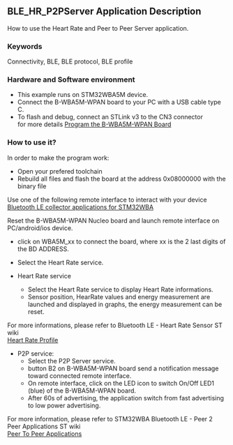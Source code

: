 ## __BLE_HR_P2PServer Application Description__

How to use the Heart Rate and Peer to Peer Server application.

### __Keywords__

Connectivity, BLE, BLE protocol, BLE profile

### __Hardware and Software environment__

* This example runs on STM32WBA5M device.
* Connect the B-WBA5M-WPAN board to your PC with a USB cable type C.  
* To flash and debug, connect an STLink v3 to the CN3 connector  
for more details <a href="https://wiki.st.com/stm32mcu/wiki/STM32StepByStep:STM32WBA5M_Discovery_Kit_Out_Of_Box_Demonstration#How_can_I_program_my_WBA-board--"> Program the B-WBA5M-WPAN Board</a>  

### __How to use it?__

In order to make the program work:
 - Open your prefered toolchain
 - Rebuild all files and flash the board at the address 0x08000000 with the binary file

Use one of the following remote interface to interact with your device <a href="https://wiki.st.com/stm32mcu/wiki/Connectivity:BLE_smartphone_applications#Bluetooth-C2-AE_LE_collector_applications_for_STM32WBA
"> Bluetooth LE collector applications for STM32WBA</a>

Reset the B-WBA5M-WPAN Nucleo board and launch remote interface on PC/android/ios device. 

- click on WBA5M_xx to connect the board, where xx is the 2 last digits of the BD ADDRESS.

- Select the Heart Rate service.


- Heart Rate service
  - Select the Heart Rate service to display Heart Rate informations.
  - Sensor position, HearRate values and energy measurement are launched and displayed in graphs, the energy measurement can be reset.

For more informations, please refer to Bluetooth LE - Heart Rate Sensor ST wiki  
<a href="https://wiki.st.com/stm32mcu/wiki/Connectivity:STM32WBA_HeartRate#Heart_Rate_Profile"> Heart Rate Profile</a>  

- P2P service:
  - Select the P2P Server service.
  - button B2 on B-WBA5M-WPAN board send a notification message toward connected remote interface.
  - On remote interface, click on the LED icon to switch On/Off LED1 (blue) of the B-WBA5M-WPAN board.
  - After 60s of advertising, the application switch from fast advertising to low power advertising. 

For more information, please refer to  STM32WBA Bluetooth LE - Peer 2 Peer Applications ST wiki  
<a href="https://wiki.st.com/stm32mcu/wiki/Connectivity:STM32WBA_Peer_To_Peer#STM32WBA_Peer_to_Peer_Server_application"> Peer To Peer Applications</a>
